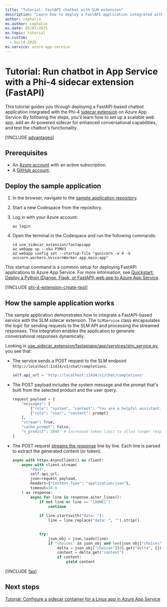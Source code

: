 ```yaml
---
title: "Tutorial: FastAPI chatbot with SLM extension"
description: "Learn how to deploy a FastAPI application integrated with a Phi-4 sidecar extension on Azure App Service."
author: cephalin
ms.author: cephalin
ms.date: 05/07/2025
ms.topic: tutorial
ms.custom:
  - build-2025
ms.service: azure-app-service
---
```


# Tutorial: Run chatbot in App Service with a Phi-4 sidecar extension (FastAPI)

This tutorial guides you through deploying a FastAPI-based chatbot application integrated with the Phi-4 [sidecar extension](overview-sidecar.md) on Azure App Service. By following the steps, you'll learn how to set up a scalable web app, add an AI-powered sidecar for enhanced conversational capabilities, and test the chatbot's functionality.

[!INCLUDE [advantages](includes/tutorial-ai-slm/advantages.md)]

## Prerequisites

- An [Azure account](https://azure.microsoft.com/pricing/purchase-options/azure-account?cid=msft_learn) with an active subscription.
- A [GitHub account](https://github.com/).

## Deploy the sample application

1. In the browser, navigate to the [sample application repository](https://github.com/Azure-Samples/ai-slm-in-app-service-sidecar).
2. Start a new Codespace from the repository.
1. Log in with your Azure account:

    ```azurecli
    az login
    ```

1. Open the terminal in the Codespace and run the following commands:

    ```azurecli
    cd use_sidecar_extension/fastapiapp
    az webapp up --sku P3MV3
    az webapp config set --startup-file "gunicorn -w 4 -k uvicorn.workers.UvicornWorker app.main:app"
    ```

This startup command is a common setup for deploying FastAPI applications to Azure App Service. For more information, see [Quickstart: Deploy a Python (Django, Flask, or FastAPI) web app to Azure App Service](quickstart-python.md).

[!INCLUDE [phi-4-extension-create-test](includes/tutorial-ai-slm/phi-4-extension-create-test.md)]

## How the sample application works

The sample application demonstrates how to integrate a FastAPI-based service with the SLM sidecar extension. The `SLMService` class encapsulates the logic for sending requests to the SLM API and processing the streamed responses. This integration enables the application to generate conversational responses dynamically.

Looking in [use_sidecar_extension/fastapiapp/app/services/slm_service.py](https://github.com/Azure-Samples/ai-slm-in-app-service-sidecar/blob/main/use_sidecar_extension/fastapiapp/app/services/slm_service.py), you see that:

- The service sends a POST request to the SLM endpoint `http://localhost:11434/v1/chat/completions`.

    ```python
    self.api_url = 'http://localhost:11434/v1/chat/completions'
    ```
- The POST payload includes the system message and the prompt that's built from the selected product and the user query.

    ```python
    request_payload = {
        "messages": [
            {"role": "system", "content": "You are a helpful assistant."},
            {"role": "user", "content": prompt}
        ],
        "stream": True,
        "cache_prompt": False,
        "n_predict": 2048  # Increased token limit to allow longer responses
    }
    ```

- The POST request [streams the response](https://www.python-httpx.org/async/#streaming-responses) line by line. Each line is parsed to extract the generated content (or token).

    ```python
    async with httpx.AsyncClient() as client:
        async with client.stream(
            "POST", 
            self.api_url,
            json=request_payload,
            headers={"Content-Type": "application/json"},
            timeout=30.0
        ) as response:
            async for line in response.aiter_lines():
                if not line or line == "[DONE]":
                    continue
                
                if line.startswith("data: "):
                    line = line.replace("data: ", "").strip()
                    
    
                try:
                    json_obj = json.loads(line)
                    if "choices" in json_obj and len(json_obj["choices"]) > 0:
                        delta = json_obj["choices"][0].get("delta", {})
                        content = delta.get("content")
                        if content:
                            yield content
    ```

[!INCLUDE [faq](includes/tutorial-ai-slm/faq.md)]

## Next steps

[Tutorial: Configure a sidecar container for a Linux app in Azure App Service](tutorial-sidecar.md)
